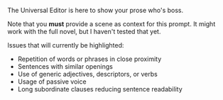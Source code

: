 
The Universal Editor is here to show your prose who's boss.

Note that you <strong>must</strong> provide a scene as context for this prompt. It might work with the full novel, but I haven't tested that yet.

Issues that will currently be highlighted:
<ul><li>
Repetition of words or phrases in close proximity
</li><li>
Sentences with similar openings
</li><li>
Use of generic adjectives, descriptors, or verbs
</li><li>
Usage of passive voice
</li><li>
Long subordinate clauses reducing sentence readability
</li></ul>
